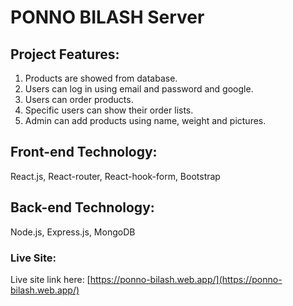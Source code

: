 # PONNO BILASH Server

## Project Features:
1. Products are showed from database.
2. Users can log in using email and password and google.
3. Users can order products.
4. Specific users can show their order lists.
5. Admin can add products using name, weight and pictures.

## Front-end Technology: 
React.js, React-router, React-hook-form, Bootstrap
## Back-end Technology: 
Node.js, Express.js, MongoDB

### Live Site:

Live site link here: [https://ponno-bilash.web.app/](https://ponno-bilash.web.app/)
